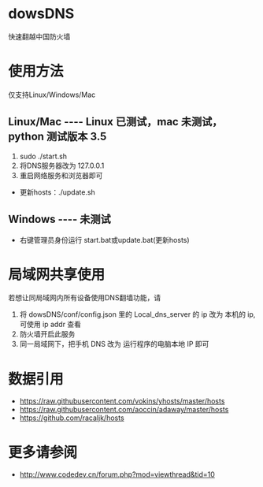
# dowsDNS

快速翻越中国防火墙

# 使用方法

仅支持Linux/Windows/Mac

## Linux/Mac ---- Linux 已测试，mac 未测试，python 测试版本 3.5
1. sudo ./start.sh 
2. 将DNS服务器改为 127.0.0.1
3. 重启网络服务和浏览器即可

* 更新hosts：./update.sh

## Windows ---- 未测试

* 右键管理员身份运行 start.bat或update.bat(更新hosts)


# 局域网共享使用

若想让同局域网内所有设备使用DNS翻墙功能，请

1. 将 dowsDNS/conf/config.json 里的 Local_dns_server 的 ip 改为 本机的 ip, 可使用 ip addr 查看
2. 防火墙开启此服务
3. 同一局域网下，把手机 DNS 改为 运行程序的电脑本地 IP 即可

# 数据引用

  * https://raw.githubusercontent.com/vokins/yhosts/master/hosts
  * https://raw.githubusercontent.com/aoccin/adaway/master/hosts
  * https://github.com/racaljk/hosts


# 更多请参阅

  * http://www.codedev.cn/forum.php?mod=viewthread&tid=10
